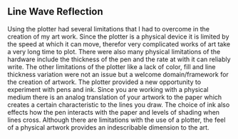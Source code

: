 ## Line Wave Reflection

Using the plotter had several limitations that I had to overcome in the creation of my art work. Since the plotter is a physical device it is limited by the speed at which it can move, therefor very complicated works of art take a very long time to plot. There were also many physical limitations of the hardware include the thickness of the pen and the rate at with it can reliably write. The other limitations of the plotter like a lack of color, fill and line thickness variation were not an issue but a welcome domain/framework for the creation of artwork. The plotter provided a new opportunity to experiment with pens and ink. Since you are working with a physical medium there is an analog translation of your artwork to the paper which creates a certain characteristic to the lines you draw. The choice of ink also effects how the pen interacts with the paper and levels of shading when lines cross. Although there are limitations with the use of a plotter, the feel of a physical artwork provides an indescribable dimension to the art.